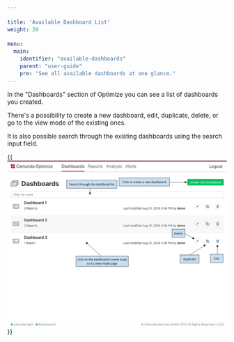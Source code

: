 ```yaml
---

title: 'Available Dashboard List'
weight: 20

menu:
  main:
    identifier: "available-dashboards"
    parent: "user-guide"
    pre: "See all available dashboards at one glance."
---
```


In the "Dashboards" section of Optimize you can see a list of dashboards you created.

There's a possibility to create a new dashboard, edit, duplicate, delete, or go to the view mode of the existing ones.

It is also possible search through the existing dashboards using the search input field.

{{<img src="dashboard-list-overview.png" title="Dashboards overview">}}
